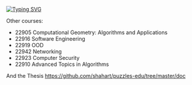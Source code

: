 [![Typing SVG](https://readme-typing-svg.demolab.com/?lines=old+OpenU+assignments+I+found+on;backup+CDs)](https://git.io/typing-svg)

Other courses:

- 22905 Computational Geometry: Algorithms and Applications
- 22916 Software Engineering
- 22919 OOD
- 22942 Networking
- 22923 Computer Security
- 22910 Advanced Topics in Algorithms

And the Thesis https://github.com/shahart/puzzles-edu/tree/master/doc
